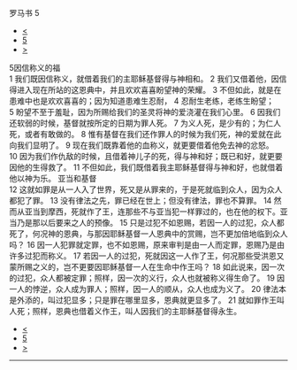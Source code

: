 ﻿





 罗马书 5




* [<](bible/ROM04.md)
* [5](bible/ROM.md)
* [>](bible/ROM06.md)



 
5因信称义的福  
1 我们既因信称义，就借着我们的主耶稣基督得与神相和。 
2 我们又借着他，因信得进入现在所站的这恩典中，并且欢欢喜喜盼望神的荣耀。 
3 不但如此，就是在患难中也是欢欢喜喜的；因为知道患难生忍耐， 
4 忍耐生老练，老练生盼望； 
5 盼望不至于羞耻，因为所赐给我们的圣灵将神的爱浇灌在我们心里。 
6 因我们还软弱的时候，基督就按所定的日期为罪人死。 
7 为义人死，是少有的；为仁人死，或者有敢做的。 
8 惟有基督在我们还作罪人的时候为我们死，神的爱就在此向我们显明了。 
9 现在我们既靠着他的血称义，就更要借着他免去神的忿怒。 
10 因为我们作仇敌的时候，且借着神儿子的死，得与神和好；既已和好，就更要因他的生得救了。 
11 不但如此，我们既借着我主耶稣基督得与神和好，也就借着他以神为乐。 亚当和基督  
12 这就如罪是从一人入了世界，死又是从罪来的，于是死就临到众人，因为众人都犯了罪。 
13 没有律法之先，罪已经在世上；但没有律法，罪也不算罪。 
14 然而从亚当到摩西，死就作了王，连那些不与亚当犯一样罪过的，也在他的权下。亚当乃是那以后要来之人的预像。 
15 只是过犯不如恩赐，若因一人的过犯，众人都死了，何况神的恩典，与那因耶稣基督一人恩典中的赏赐，岂不更加倍地临到众人吗？ 
16 因一人犯罪就定罪，也不如恩赐，原来审判是由一人而定罪，恩赐乃是由许多过犯而称义。 
17 若因一人的过犯，死就因这一人作了王，何况那些受洪恩又蒙所赐之义的，岂不更要因耶稣基督一人在生命中作王吗？ 
18 如此说来，因一次的过犯，众人都被定罪；照样，因一次的义行，众人也就被称义得生命了。 
19 因一人的悖逆，众人成为罪人；照样，因一人的顺从，众人也成为义了。 
20 律法本是外添的，叫过犯显多；只是罪在哪里显多，恩典就更显多了。 
21 就如罪作王叫人死；照样，恩典也借着义作王，叫人因我们的主耶稣基督得永生。 
* [<](bible/ROM04.md)
* [5](bible/ROM.md)
* [>](bible/ROM06.md)





---









